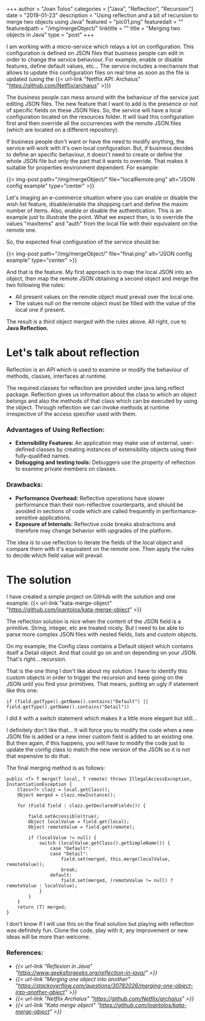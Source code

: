 +++
author = "Joan Tolos"
categories = ["Java", "Reflection", "Recursion"]
date = "2019-01-23"
description = "Using reflection and a bit of recursion to merge two objects using Java"
featured = "pic01.png"
featuredalt = ""
featuredpath = "/img/mergeObject/"
linktitle = ""
title = "Merging two objects in Java"
type = "post"
+++

I am working with a micro-service which relays a lot on configuration. This configuration is defined on JSON files that business people can edit in order to change the service behaviour. For example, enable or disable features, define default values, etc... The service includes a mechanism that allows to update this configuration files on real time as soon as the file is updated (using the {{< url-link "Netflix API: Archaius" "https://github.com/Netflix/archaius" >}})

The business people can mess around with the behaviour of the service just editing JSON files.
The new feature that I want to add is the presence or not of specific fields on these JSON files. So, the service will have a local configuration located on the resources folder. It will load this configuration first and then override all the occurrences with the remote JSON files (which are located on a different repository).

If business people don't want or have the need to modify anything, the service will work with it's own local configuration. But, if business decides to define an specific behaviour, it doesn't need to create or define the whole JSON file but only the part that it wants to override. That makes it suitable for properties environment dependent. For example:

{{< img-post path="/img/mergeObject/" file="localRemote.png" alt="JSON config example" type="center" >}}

Let's imaging an e-commerce situation where you can enable or disable the wish list feature, disable/enable the shopping cart and define the maxim number of items. Also, enable or disable the authentication. This is an example just to illustrate the point. What we expect then, is to override the values "maxItems" and "auth" from the local file with their equivalent on the remote one.

So, the expected final configuration of the service should be:

{{< img-post path="/img/mergeObject/" file="final.png" alt="JSON config example" type="center" >}}

And that is the feature. My first approach is to map the local JSON into an object, then map the remote JSON obtaining a second object and merge the two following the rules:

* All present values on the remote object must prevail over the local one.
* The values null on the remote object must be filled with the value of the local one if present.

The result is a third object merged with the rules above. All right, cue to **Java Reflection.**

# Let's talk about reflection

Reflection is an API which is used to examine or modify the behaviour of methods, classes, interfaces at runtime.

The required classes for reflection are provided under java.lang.reflect package.
Reflection gives us information about the class to which an object belongs and also the methods of that class which can be executed by using the object.
Through reflection we can invoke methods at runtime irrespective of the access specifier used with them.

### Advantages of Using Reflection:

* **Extensibility Features:** An application may make use of external, user-defined classes by creating instances of extensibility objects using their fully-qualified names.
* **Debugging and testing tools:** Debuggers use the property of reflection to examine private members on classes.

### Drawbacks:

* **Performance Overhead:** Reflective operations have slower performance than their non-reflective counterparts, and should be avoided in sections of code which are called frequently in performance-sensitive applications.
* **Exposure of Internals:** Reflective code breaks abstractions and therefore may change behavior with upgrades of the platform.

The idea is to use reflection to iterate the fields of the local object and compare them with it's equivalent on the remote one. Then apply the rules to decide which field value will prevail.

# The solution

I have created a simple project on GitHub with the solution and one example: {{< url-link "kata-merge-object" "https://github.com/joantolos/kata-merge-object" >}}

The reflection solution is nice when the content of the JSON field is a primitive. String, integer, etc are treated nicely. But I need to be able to parse more complex JSON files with nested fields, lists and custom objects.

On my example, the Config class contains a Default object which contains itself a Detail object. And that could go on and on depending on your JSON. That's right... recursion.

That is the one thing I don't like about my solution. I have to identify this custom objects in order to trigger the recursion and keep going on the JSON until you find your primitives. That means, putting an ugly if statement like this one:

    if (field.getType().getName().contains("Default") || field.getType().getName().contains("Detail"))

I did it with a switch statement which makes it a little more elegant but still...

I definitely don't like that... It will force you to modify the code when a new JSON file is added or a new inner custom field is added to an existing one. But then again, if this happens, you will have to modify the code just to update the config class to match the new version of the JSON so it is not that expensive to do that.

The final merging method is as follows:

    public <T> T merge(T local, T remote) throws IllegalAccessException, InstantiationException {
        Class<?> clazz = local.getClass();
        Object merged = clazz.newInstance();

        for (Field field : clazz.getDeclaredFields()) {

            field.setAccessible(true);
            Object localValue = field.get(local);
            Object remoteValue = field.get(remote);

            if (localValue != null) {
                switch (localValue.getClass().getSimpleName()) {
                    case "Default":
                    case "Detail":
                        field.set(merged, this.merge(localValue, remoteValue));
                        break;
                    default:
                        field.set(merged, (remoteValue != null) ? remoteValue : localValue);
                }
            }
        }
        return (T) merged;
    }

I don't know if I will use this on the final solution but playing with reflection was definitely fun. Clone the code, play with it, any improvement or new ideas will be more than welcome.

### References:

* _{{< url-link "Reflexion in Java" "https://www.geeksforgeeks.org/reflection-in-java/" >}}_
* _{{< url-link "Merging one object into another" "https://stackoverflow.com/questions/30782026/merging-one-object-into-another-object" >}}_
* _{{< url-link "Netflix Archaius" "https://github.com/Netflix/archaius" >}}_
* _{{< url-link "Kata merge object" "https://github.com/joantolos/kata-merge-object" >}}_
